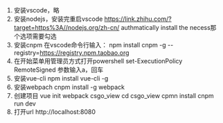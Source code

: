 1. 安装vscode，略
2. 安装nodejs，安装完重启vscode
    https://link.zhihu.com/?target=https%3A//nodejs.org/zh-cn/
    authmatically install the necess那个选项需要勾选
3. 安装cnpm
    在vscode命令行输入：
    npm install cnpm -g --registry=https://registry.npm.taobao.org
4. 在开始菜单用管理员方式打开powershell
    set-ExecutionPolicy RemoteSigned
    参数输入a，回车
5. 安装vue-cli
    npm install vue-cli -g
6. 安装webpach
    cnpm install -g webpack
7. 创建项目
    vue init webpack csgo_view
    cd csgo_view
    cpmn install
    cnpm run dev
8. 打开url
    http://localhost:8080

